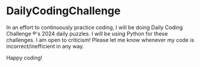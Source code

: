 # DailyCodingChallenge

In an effort to continuously practice coding, I will be doing Daily Coding Challenge ®'s 2024 daily puzzles.
I will be using Python for these challenges.
I am open to criticism! Please let me know whenever my code is incorrect/inefficient in any way.

Happy coding!
